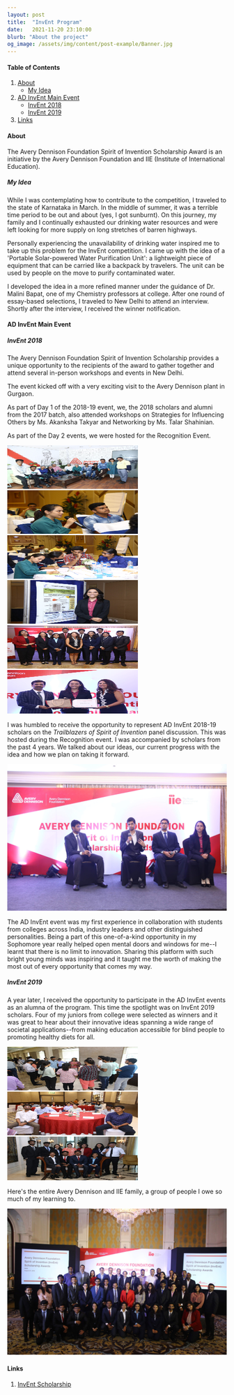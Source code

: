 ```yaml
---
layout: post
title:  "InvEnt Program"
date:   2021-11-20 23:10:00
blurb: "About the project"
og_image: /assets/img/content/post-example/Banner.jpg
---
```


#### Table of Contents
1. [About](#about)
    * [My Idea](#my-idea)
2. [AD InvEnt Main Event](#AD-Invent-main-event)
    * [InvEnt 2018](#invent-2018)
    * [InvEnt 2019](#invent-2019)
3. [Links](#links)

#### About

The Avery Dennison Foundation Spirit of Invention Scholarship Award is an initiative by the Avery Dennison Foundation and IIE (Institute of International Education).

##### My Idea

While I was contemplating how to contribute to the competition, I traveled to the state of Karnataka in March. In the middle of summer, it was a terrible time period to be out and about (yes, I got sunburnt). On this journey, my family and I continually exhausted our drinking water resources and were left looking for more supply on long stretches of barren highways.  

Personally experiencing the unavailability of drinking water inspired me to take up this problem for the InvEnt competition. I came up with the idea of a 'Portable Solar-powered Water Purification Unit': a lightweight piece of equipment that can be carried like a backpack by travelers. The unit can be used by people on the move to purify contaminated water.  

I developed the idea in a more refined manner under the guidance of Dr. Malini Bapat, one of my Chemistry professors at college. After one round of essay-based selections, I traveled to New Delhi to attend an interview. Shortly after the interview, I received the winner notification.

#### AD InvEnt Main Event


##### InvEnt 2018

The Avery Dennison Foundation Spirit of Invention Scholarship provides a unique opportunity to the recipients of the award to gather together and attend several in-person workshops and events in New Delhi.  

The event kicked off with a very exciting visit to the Avery Dennison plant in Gurgaon.

As part of Day 1 of the 2018-19 event, we, the 2018 scholars and alumni from the 2017 batch, also attended workshops on Strategies for Influencing Others by Ms. Akanksha Takyar and Networking by Ms. Talar Shahinian.  

As part of the Day 2 events, we were hosted for the Recognition Event.  

<img src="/assets/img/content/AD/1.JPG" width="300px" height="100px"/>&nbsp; &nbsp; &nbsp;
<img src="/assets/img/content/AD/2.JPG" width="300px" height="100px"/>&nbsp; &nbsp; &nbsp;
<br />
<img src="/assets/img/content/AD/3.JPG" width="300px" height="100px"/>
<img src="/assets/img/content/AD/4.JPG" width="300px" height="100px"/>&nbsp; &nbsp; &nbsp;
<br />
<img src="/assets/img/content/AD/5.JPG" width="300px" height="100px"/>&nbsp; &nbsp; &nbsp;
<img src="/assets/img/content/AD/6.JPG" width="300px" height="100px"/> &nbsp; &nbsp; &nbsp;

I was humbled to receive the opportunity to represent AD InvEnt 2018-19 scholars on the _Trailblazers of Spirit of Invention_ panel discussion. This was hosted during the Recognition event. I was accompanied by scholars from the past 4 years. We talked about our ideas, our current progress with the idea and how we plan on taking it forward.  

<img src="/assets/img/content/AD/trailblazers.JPG" alt="bay" class="post-pic"/>

The AD InvEnt event was my first experience in collaboration with students from colleges across India, industry leaders and other distinguished personalities. Being a part of this one-of-a-kind opportunity in my Sophomore year really helped open mental doors and windows for me--I learnt that there is no limit to innovation. Sharing this platform with such bright young minds was inspiring and it taught me the worth of making the most out of every opportunity that comes my way.  

##### InvEnt 2019

A year later, I received the opportunity to participate in the AD InvEnt events as an alumna of the program. This time the spotlight was on InvEnt 2019 scholars. Four of my juniors from college were selected as winners and it was great to hear about their innovative ideas spanning a wide range of societal applications--from making education accessible for blind people to promoting healthy diets for all.

<img src="/assets/img/content/AD/7.JPG" width="300px" height="100px"/>&nbsp; &nbsp; &nbsp;
<img src="/assets/img/content/AD/8.JPG" width="300px" height="100px"/>&nbsp; &nbsp; &nbsp;
<br />
<img src="/assets/img/content/AD/9.JPG" width="300px" height="100px"/>

Here's the entire Avery Dennison and IIE family, a group of people I owe so much of my learning to.  

<img src="/assets/img/content/AD/final.JPG" alt="bay" class="post-pic"/>

#### Links

1. [InvEnt Scholarship](https://www.applytoaverydennisoninvent.org/)
